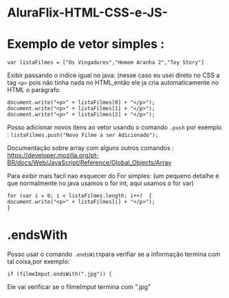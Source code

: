 # AluraFlix-HTML-CSS-e-JS-

# Exemplo de vetor simples :
```
var listaFilmes = ["Os Vingadores","Homem Aranha 2","Toy Story"]
```
Exibir passando o indice igual no java:  (nesse caso eu usei direto no CSS a tag ```<p>``` pois não tinha nada no HTML,então ele ja cria automaticamente no HTML o parágrafo.

```
document.write("<p>" + listaFilmes[0] + "</p>");
document.write("<p>" + listaFilmes[1] + "</p>");
document.write("<p>" + listaFilmes[2] + "</p>");
```
Posso adicionar novos itens ao vetor usando o comando ```.push``` por exemplo :
``` listaFilmes.push("Novo Filme a ser Adicionado"); ```

Documentação sobre array com alguns outros comandos : https://developer.mozilla.org/pt-BR/docs/Web/JavaScript/Reference/Global_Objects/Array

Para exibir mais facil nao esquecer do For simples: (um pequeno detalhe é que normalmente no java usamos o for int, aqui usamos o for var)
```
for (var i = 0; i < listaFilmes.length; i++)  {
document.write("<p>" + listaFilmes[i] + "</p>");
}
``` 
# .endsWith
Posso usar o comando ```.endsWith```para verifiar se a informação termina com tal coisa,por exemplo:
```
if (filmeImput.endsWith(".jpg")) {
``` 
Ele vai verificar se o filmeImput termina com ".jpg"
